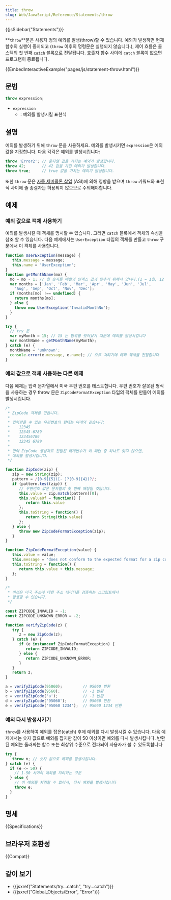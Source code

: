 ```yaml
---
title: throw
slug: Web/JavaScript/Reference/Statements/throw
---
```


{{jsSidebar("Statements")}}

**`throw`**문은 사용자 정의 예외를 발생(throw)할 수 있습니다. 예외가 발생하면 현재 함수의 실행이 중지되고 (`throw` 이후의
명령문은 실행되지 않습니다.), 제어 흐름은 콜스택의 첫 번째 [`catch`](/ko/docs/Web/JavaScript/Reference/Statements/try...catch)
블록으로 전달됩니다. 호출자 함수 사이에 `catch` 블록이 없으면 프로그램이 종료됩니다.

{{EmbedInteractiveExample("pages/js/statement-throw.html")}}

## 문법

```js
throw expression;
```

- `expression`
  - : 예외를 발생시킬 표현식

## 설명

예외를 발생하기 위해 `throw` 문을 사용하세요. 예외를 발생시키면 `expression`은 예외 값을 지정합니다.
다음 각각은 예외를 발생시킵니다:

```js
throw 'Error2'; // 문자열 값을 가지는 예외가 발생합니다.
throw 42;       // 42 값을 가진 예외가 발생합니다.
throw true;     // true 값을 가지는 예외가 발생합니다.
```

또한 `throw` 문은 [자동 세미콜론 삽입](/ko/docs/Web/JavaScript/Reference/Lexical_grammar#automatic_semicolon_insertion) (ASI)에 의해 영향을 받으며 `throw` 키워드와 표현식 사이에 줄 종결자는 허용되지 않으므로 주의해야합니다.

## 예제

### 예외 값으로 객체 사용하기

예외를 발생시킬 때 객체를 명시할 수 있습니다. 그러면 `catch` 블록에서 객체의 속성을 참조 할 수 있습니다.
다음 예제에서는 `UserException` 타입의 객체를 만들고 `throw` 구문에서 이 객체를 사용합니다.

```js
function UserException(message) {
   this.message = message;
   this.name = 'UserException';
}
function getMonthName(mo) {
  mo = mo - 1; // 월 숫자를 배열의 인덱스 값과 맞추기 위해서 입니다.(1 = 1월, 12 = 12월)
  var months = ['Jan', 'Feb', 'Mar', 'Apr', 'May', 'Jun', 'Jul',
    'Aug', 'Sep', 'Oct', 'Nov', 'Dec'];
  if (months[mo] !== undefined) {
    return months[mo];
  } else {
    throw new UserException('InvalidMonthNo');
  }
}

try {
  // try 문
  var myMonth = 15; // 15 는 범위를 벗어났기 때문에 예외를 발생시킵니다
  var monthName = getMonthName(myMonth);
} catch (e) {
  monthName = 'unknown';
  console.error(e.message, e.name); // 오류 처리기에 예외 객체를 전달합니다
}
```

### 예외 값으로 객체 사용하는 다른 예제

다음 예제는 입력 문자열에서 미국 우편 번호를 테스트합니다.
우편 번호가 잘못된 형식을 사용하는 경우 throw 문은 `ZipCodeFormatException` 타입의 객체를 만들어 예외를 발생시킵니다.

```js
/*
 * ZipCode 객체를 만듭니다.
 *
 * 입력받을 수 있는 우편번호의 형태는 아래와 같습니다:
 *    12345
 *    12345-6789
 *    123456789
 *    12345 6789
 *
 * 만약 ZipCode 생성자로 전달된 매개변수가 이 패턴 중 하나도 맞지 않으면,
 * 예외를 발생시킵니다.
 */

function ZipCode(zip) {
   zip = new String(zip);
   pattern = /[0-9]{5}([- ]?[0-9]{4})?/;
   if (pattern.test(zip)) {
      // 우편번호 값은 문자열의 첫 번째 매칭일 것입니다.
      this.value = zip.match(pattern)[0];
      this.valueOf = function() {
         return this.value
      };
      this.toString = function() {
         return String(this.value)
      };
   } else {
      throw new ZipCodeFormatException(zip);
   }
}

function ZipCodeFormatException(value) {
   this.value = value;
   this.message = 'does not conform to the expected format for a zip code';
   this.toString = function() {
      return this.value + this.message;
   };
}

/*
 * 이것은 미국 주소에 대한 주소 데이터를 검증하는 스크립트에서
 * 발생할 수 있습니다.
 */

const ZIPCODE_INVALID = -1;
const ZIPCODE_UNKNOWN_ERROR = -2;

function verifyZipCode(z) {
   try {
      z = new ZipCode(z);
   } catch (e) {
      if (e instanceof ZipCodeFormatException) {
         return ZIPCODE_INVALID;
      } else {
         return ZIPCODE_UNKNOWN_ERROR;
      }
   }
   return z;
}

a = verifyZipCode(95060);         // 95060 반환
b = verifyZipCode(9560);          // -1 반환
c = verifyZipCode('a');           // -1 반환
d = verifyZipCode('95060');       // 95060 반환
e = verifyZipCode('95060 1234');  // 95060 1234 반환
```

### 예외 다시 발생시키기

`throw`를 사용하여 예외를 잡은(catch) 후에 예외를 다시 발생시킬 수 있습니다.
다음 예제에서는 숫자 값으로 예외를 잡지만 값이 50 이상이면 예외를 다시 발생시킵니다.
반환된 예외는 둘러싸는 함수 또는 최상위 수준으로 전파되어 사용자가 볼 수 있도록합니다

```js
try {
   throw n; // 숫자 값으로 예외를 발생시킵니다.
} catch (e) {
  if (e <= 50) {
    // 1-50 사이의 예외를 처리하는 구문
  } else {
    // 이 예외를 처리할 수 없어서, 다시 예외를 발생시킵니다
    throw e;
  }
}
```

## 명세

{{Specifications}}

## 브라우저 호환성

{{Compat}}

## 같이 보기

- {{jsxref("Statements/try...catch", "try...catch")}}
- {{jsxref("Global_Objects/Error", "Error")}}
